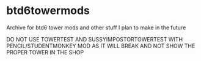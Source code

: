 # btd6towermods
Archive for btd6 tower mods and other stuff I plan to make in the future

DO NOT USE TOWERTEST AND SUSSYIMPOSTORTOWERTEST WITH PENCIL/STUDENTMONKEY MOD AS IT WILL BREAK AND NOT SHOW THE PROPER TOWER IN THE SHOP
